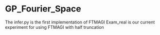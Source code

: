 # GP_Fourier_Space
The infer.py is the first implementation of FTMAGI 
Exam_real is our current experiment for using FTMAGI with half truncation
